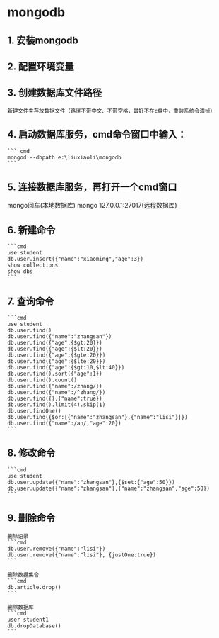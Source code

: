 
# mongodb

## 1. 安装mongodb

## 2. 配置环境变量

## 3. 创建数据库文件路径

    新建文件夹存放数据文件（路径不带中文、不带空格，最好不在c盘中，重装系统会清掉）

## 4. 启动数据库服务，cmd命令窗口中输入：

    ``` cmd
    mongod --dbpath e:\liuxiaoli\mongodb
    ```

## 5. 连接数据库服务，再打开一个cmd窗口

   mongo回车(本地数据库)
   mongo 127.0.0.1:27017(远程数据库)

## 6. 新建命令

    ```cmd
    use student
    db.user.insert({"name":"xiaoming","age":3})
    show collections
    show dbs
    ```

## 7. 查询命令

    ```cmd
    use student
    db.user.find()
    db.user.find({"name":"zhangsan"})
    db.user.find({"age":{$gt:20}})
    db.user.find({"age":{$lt:20}})
    db.user.find({"age":{$gte:20}})
    db.user.find({"age":{$lte:20}})
    db.user.find({"age":{$gt:10,$lt:40}})
    db.user.find().sort({"age":1})
    db.user.find().count()
    db.user.find({"name":/zhang/})
    db.user.find({"name":/^zhang/})
    db.user.find({},{"name":true})
    db.user.find().limit(4).skip(1)
    db.user.findOne()
    db.user.find({$or:[{"name":"zhangsan"},{"name":"lisi"}]})
    db.user.find({"name":/an/,"age":20})
    ```

## 8. 修改命令

    ```cmd
    use student
    db.user.update({"name":"zhangsan"},{$set:{"age":50}})
    db.user.update({"name":"zhangsan"},{"name":"zhangsan","age":50})
    ```

## 9. 删除命令

    删除记录
    ```cmd
    db.user.remove({"name":"lisi"})
    db.user.remove({"name":"lisi"}, {justOne:true})
    ```

    删除数据集合
    ```cmd
    db.article.drop()
    ```

    删除数据库
    ```cmd
    user student1
    db.dropDatabase()
    ```
